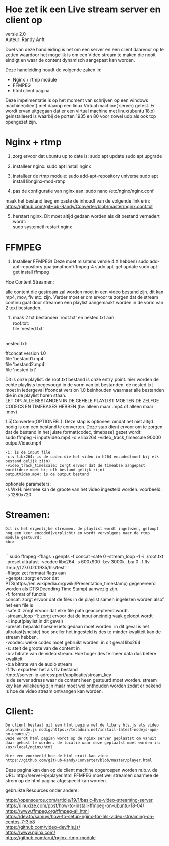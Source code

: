 
# Hoe zet ik een Live stream server en client op<br>
versie 2.0<br>
Auteur: Randy Anft<br>

Doel van deze handleiding is het om een server en een client daarvoor op te zetten waardoor het mogelijk is om een Video stream te maken die nooit eindigt en waar de content dynamisch aangepast kan worden.

Deze handleiding houdt de volgende zaken in:

- Nginx + rtmp module
- FFMPEG
- html client pagina


Deze impelmentatie is op het moment van schrijven op een windows machine(client) met daarop een linux Virtual machine( server) getest.
Er wordt ervan uitgegaan dat er een virtual machine met linux(ubuntu 18.x) geinstalleerd is waarbij de porten 1935 en 80 voor zowel udp als ook tcp opengezet zijn.


# Nginx + rtmp

1) zorg ervoor dat ubuntu up to date is:
	sudo apt update
	sudo apt upgrade

2) installeer nginx: 
	sudo apt install nginx

3) installeer de rtmp module:
	sudo add-apt-repository universe
	sudo apt install libnginx-mod-rtmp

4) pas de configuratie van nginx aan:
	sudo nano /etc/nginx/nginx.conf


  maak het bestand leeg en paste de inhoudt van de volgende link erin:<br>
  https://github.com/gitHub-Randy/Converter/blob/master/nginx.conf.txt


5) herstart nginx. Dit moet altijd gedaan worden als dit bestand vernadert wordt:<br>
	sudo systemctl restart nginx



# FFMPEG
1) Installeer FFMPEG( Deze moet misntens versie 4.X hebben)
	sudo add-apt-repository ppa:jonathonf/ffmpeg-4
	sudo apt-get update
	sudo apt-get install ffmpeg


Hoe Content Streamen:

alle content die gestream zal worden moet in een video bestand zijn. dit kan mp4, mov, flv etc. zijn.
Verder moet er om ervoor te zorgen dat de stream continu gaat door streamen een playlist aangemaakt worden in de vorm van 2 text bestanden.

1) maak 2 txt bestanden 'root.txt' en nested.txt aan:<br>
	root.txt:<br>
	file 'nested.txt'<br>
  <br>
	nested.txt:<br>
  
  ffconcat version 1.0<br>
	file 'bestand1.mp4'<br>
	file 'bestand2.mp4'<br>
	file 'nested.txt'


Dit is onze playlist. de root.txt bestand is onze entry point. hier worden de echte playlists toegevoegd in de vorm van txt bestanden.
de nested.txt moet in iedergeval ffconcat version 1.0 beinhouden waarnaar alle bestanden die in de playlist horen staan.<br>
LET OP: ALLE BESTANDEN IN DE GEHELE PLAYLIST MOETEN DE ZELFDE CODECS EN TIMEBASES HEBBEN (bv: alleen maar .mp4 of alleen maar .mov)

1.5)Converten(OPTIONEEL):
	Deze stap is optioneel omdat het niet altijd nodig is om een bestand te converten. Deze stap dient ervoor om te zorgen dat de bestand in het juiste format(codec, timebase) gezet wordt:
	<br>
  sudo ffmpeg -i inputVideo.mp4 -c:v libx264 -video_track_timescale 90000 outputVideo.mp4 
	
	-i: is de input file
	-c:v libx264: is de codec die het video in h264 encoded(moet bij elk bestand gelijk zijn)
	-video_track_timescale: zorgt ervoor dat de timeabse aangepast wordt(deze moet bij elk bestand gelijk zijn)
	outputVideo.mp4: is de output bestand
	
optionele parameters:<br>
	-s WxH: hiermee kan de groote van het video ingesteld worden. voorbeeld: -s 1280x720<br>
	

# Streamen:
	Dit is het eigenlijke streamen. de playlist wordt ingelezen, geloopt nog een keer encoded(verplicht) en wordt vervolgens naar de rtmp module gestuurd:
	<br>
  <br>
  ```sudo ffmpeg -fflags +genpts -f concat -safe 0 -stream_loop -1 -i ./root.txt  -preset ultrafast -vcodec libx264 -s 600x900 -b:v 3000k -b:a 0  -f flv rtmp://127.0.0.1:1935/hls/test```
	<br>
	-fflags: zet formaat flags aan<br>
	+genpts: zorgt ervoor dat PTS(https://en.wikipedia.org/wiki/Presentation_timestamp) gegenereerd worden als DTS(Decoding Time Stamp) aanwezig zijn.<br>
	-f: format of functie<br>
	concat: zorgt ervoor dat de files in de playlist samen ingelezen worden alsof het een file is<br>
	-safe 0: zorgt ervoor dat elke file path geaccepteerd wordt.<br>
	-stream_loop -1: zorgt ervoor dat de input oneindig vaak geloopt wordt<br>
	-i: input(playlist in dit geval)<br>
	-preset: bepaald hoesnel iets gedaan moet worden. in dit geval is het ultrafast(snelste) hoe sneller het ingesteld is des te minder kwaliteit kan de stream hebben.<br>
	-vcodec: welke codec moet gebruikt worden. in dit geval libx264<br>
	-s: stelt de groote van de content in<br>
	-b:v bitrate van de video stream. Hoe hoger des te meer data dus betere kwaliteit<br>
	-b:a bitrate van de audio stream<br>
	-f flv: exporteer het als flv bestand<br>
	rtmp://server-ip-adress:port/applicatie/stream_key<br>
	is de server adress waar de content heen gestuurd moet worden. stream key kan willekeurig zijn maar moet wel onthouden worden zodat er bekend is hoe de video stream ontvangen kan worden.<br>

# Client:
	De client bestaat uit een html pagina met de libary hls.js als video player(node.js nodig:https://tecadmin.net/install-latest-nodejs-npm-on-ubuntu/).
	Deze wordt html pagian wordt op de nginx server geplaatst om vanuit daar gehost te worden. de locatie waar deze geplaatst moet worden is:
	/usr/local/nginx/html

	Hier een voorbeeld hoe de html eruit kan zien:
	https://github.com/gitHub-Randy/Converter/blob/master/player.html

	


Deze pagina kan dan op de client machine opgeroepen worden m.b.v. de URL: http://server-ip/player.html
FFMPEG moet wel streamen daarmee de strem op de html pagina afgespeeld kan worden. 


gebruikte Resources onder andere:

https://opensource.com/article/19/1/basic-live-video-streaming-server	<br>
https://linuxize.com/post/how-to-install-ffmpeg-on-ubuntu-18-04/	<br>
https://www.ffmpeg.org/ffmpeg-all.html	<br>
https://dev.to/samuyi/how-to-setup-nginx-for-hls-video-streaming-on-centos-7-3jb8 <br>
https://github.com/video-dev/hls.js/ <br>
https://www.nginx.com/ <br>
https://github.com/arut/nginx-rtmp-module <br>



	
